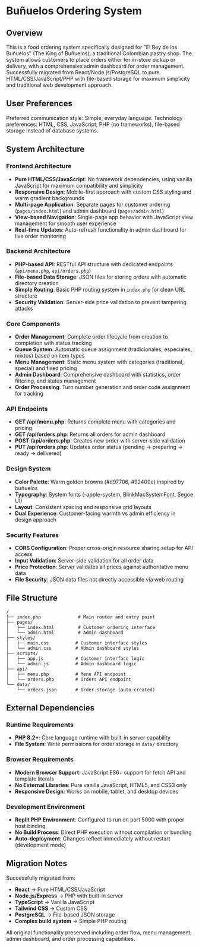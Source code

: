 # Buñuelos Ordering System

## Overview

This is a food ordering system specifically designed for "El Rey de los Buñuelos" (The King of Buñuelos), a traditional Colombian pastry shop. The system allows customers to place orders either for in-store pickup or delivery, with a comprehensive admin dashboard for order management. Successfully migrated from React/Node.js/PostgreSQL to pure HTML/CSS/JavaScript/PHP with file-based storage for maximum simplicity and traditional web development approach.

## User Preferences

Preferred communication style: Simple, everyday language.
Technology preferences: HTML, CSS, JavaScript, PHP (no frameworks), file-based storage instead of database systems.

## System Architecture

### Frontend Architecture
- **Pure HTML/CSS/JavaScript**: No framework dependencies, using vanilla JavaScript for maximum compatibility and simplicity
- **Responsive Design**: Mobile-first approach with custom CSS styling and warm gradient backgrounds
- **Multi-page Application**: Separate pages for customer ordering (`pages/index.html`) and admin dashboard (`pages/admin.html`)
- **View-based Navigation**: Single-page app behavior with JavaScript view management for smooth user experience
- **Real-time Updates**: Auto-refresh functionality in admin dashboard for live order monitoring

### Backend Architecture
- **PHP-based API**: RESTful API structure with dedicated endpoints (`api/menu.php`, `api/orders.php`)
- **File-based Data Storage**: JSON files for storing orders with automatic directory creation
- **Simple Routing**: Basic PHP routing system in `index.php` for clean URL structure
- **Security Validation**: Server-side price validation to prevent tampering attacks

### Core Components
- **Order Management**: Complete order lifecycle from creation to completion with status tracking
- **Queue System**: Automatic queue assignment (tradicionales, especiales, mixtos) based on item types
- **Menu Management**: Static menu system with categories (traditional, special) and fixed pricing
- **Admin Dashboard**: Comprehensive dashboard with statistics, order filtering, and status management
- **Order Processing**: Turn number generation and order code assignment for tracking

### API Endpoints
- **GET /api/menu.php**: Returns complete menu with categories and pricing
- **GET /api/orders.php**: Returns all orders for admin dashboard
- **POST /api/orders.php**: Creates new order with server-side validation
- **PUT /api/orders.php**: Updates order status (pending → preparing → ready → delivered)

### Design System
- **Color Palette**: Warm golden browns (#d97706, #92400e) inspired by buñuelos
- **Typography**: System fonts (-apple-system, BlinkMacSystemFont, Segoe UI)
- **Layout**: Consistent spacing and responsive grid layouts
- **Dual Experience**: Customer-facing warmth vs admin efficiency in design approach

### Security Features
- **CORS Configuration**: Proper cross-origin resource sharing setup for API access
- **Input Validation**: Server-side validation for all order data
- **Price Protection**: Server validates all prices against authoritative menu data
- **File Security**: JSON data files not directly accessible via web routing

## File Structure

```
/
├── index.php              # Main router and entry point
├── pages/
│   ├── index.html         # Customer ordering interface
│   └── admin.html         # Admin dashboard
├── styles/
│   ├── main.css          # Customer interface styles
│   └── admin.css         # Admin dashboard styles  
├── scripts/
│   ├── app.js            # Customer interface logic
│   └── admin.js          # Admin dashboard logic
├── api/
│   ├── menu.php          # Menu API endpoint
│   └── orders.php        # Orders API endpoint
└── data/
    └── orders.json       # Order storage (auto-created)
```

## External Dependencies

### Runtime Requirements
- **PHP 8.2+**: Core language runtime with built-in server capability
- **File System**: Write permissions for order storage in `data/` directory

### Browser Requirements
- **Modern Browser Support**: JavaScript ES6+ support for fetch API and template literals
- **No External Libraries**: Pure vanilla JavaScript, HTML5, and CSS3 only
- **Responsive Design**: Works on mobile, tablet, and desktop devices

### Development Environment
- **Replit PHP Environment**: Configured to run on port 5000 with proper host binding
- **No Build Process**: Direct PHP execution without compilation or bundling
- **Auto-deployment**: Changes reflect immediately without restart (development mode)

## Migration Notes

Successfully migrated from:
- **React** → Pure HTML/CSS/JavaScript
- **Node.js/Express** → PHP with built-in server
- **TypeScript** → Vanilla JavaScript  
- **Tailwind CSS** → Custom CSS
- **PostgreSQL** → File-based JSON storage
- **Complex build system** → Simple PHP routing

All original functionality preserved including order flow, menu management, admin dashboard, and order processing capabilities.